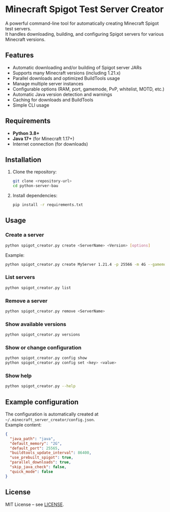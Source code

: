 # Minecraft Spigot Test Server Creator

A powerful command-line tool for automatically creating Minecraft Spigot test servers.  
It handles downloading, building, and configuring Spigot servers for various Minecraft versions.

## Features

- Automatic downloading and/or building of Spigot server JARs
- Supports many Minecraft versions (including 1.21.x)
- Parallel downloads and optimized BuildTools usage
- Manage multiple server instances
- Configurable options (RAM, port, gamemode, PvP, whitelist, MOTD, etc.)
- Automatic Java version detection and warnings
- Caching for downloads and BuildTools
- Simple CLI usage

## Requirements

- **Python 3.8+**
- **Java 17+** (for Minecraft 1.17+)
- Internet connection (for downloads)

## Installation

1. Clone the repository:
   ```sh
   git clone <repository-url>
   cd python-server-bau
   ```

2. Install dependencies:
   ```sh
   pip install -r requirements.txt
   ```

## Usage

### Create a server

```sh
python spigot_creator.py create <ServerName> <Version> [options]
```

Example:
```sh
python spigot_creator.py create MyServer 1.21.4 -p 25566 -m 4G --gamemode survival --difficulty normal
```

### List servers

```sh
python spigot_creator.py list
```

### Remove a server

```sh
python spigot_creator.py remove <ServerName>
```

### Show available versions

```sh
python spigot_creator.py versions
```

### Show or change configuration

```sh
python spigot_creator.py config show
python spigot_creator.py config set <key> <value>
```

### Show help

```sh
python spigot_creator.py --help
```

## Example configuration

The configuration is automatically created at `~/.minecraft_server_creator/config.json`.  
Example content:
```json
{
  "java_path": "java",
  "default_memory": "2G",
  "default_port": 25565,
  "buildtools_update_interval": 86400,
  "use_prebuilt_spigot": true,
  "parallel_downloads": true,
  "skip_java_check": false,
  "quick_mode": false
}
```

## License

MIT License – see [LICENSE](LICENSE).